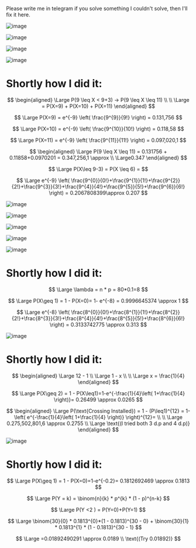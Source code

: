 Please write me in telegram  if you solve something I couldn't solve, then I'll fix it here.

![image](https://github.com/user-attachments/assets/cb90f94c-e7d0-4a3b-9441-d7a877ab5002)


![image](https://github.com/user-attachments/assets/7d845c8b-4fec-4ae3-9e91-334585edcb0f)


![image](https://github.com/user-attachments/assets/fa5615f8-0206-44ba-a5e7-64928f69eeba)

![image](https://github.com/user-attachments/assets/5e1f786b-720a-430d-875e-3642c0339ad1)

# Shortly how I did it:

$$
\begin{aligned}
\Large P(9 \leq X < 9+3) -> P(9 \leq X \leq 11) \\ \\
\Large = P(X=9) +  P(X=10) +  P(X=11) 
\end{aligned}
$$

$$
\Large P(X=9) = e^{-9} \left( \frac{9^{9}}{9!} \right) = 0.131,756
$$

$$
\Large P(X=10) = e^{-9} \left( \frac{9^{10}}{10!} \right) = 0.118,58
$$

$$
\Large P(X=11) = e^{-9} \left( \frac{9^{11}}{11!} \right) = 0.097,020,1
$$

$$
\begin{aligned}
\Large P(9 \leq X \leq 11) = 0.131756 + 0.11858+0.0970201 = 0.347,256,1 \approx \\ \Large0.347 
\end{aligned}
$$

$$
\Large P(X\leq 9-3) = P(X \leq 6) = 
$$

$$
\Large e^{-9} \left( \frac{9^{0}}{0!}+\frac{9^{1}}{1!}+\frac{9^{2}}{2!}+\frac{9^{3}}{3!}+\frac{9^{4}}{4!}+\frac{9^{5}}{5!}+\frac{9^{6}}{6!} \right) = 0.2067808399\approx 0.207
$$

![image](https://github.com/user-attachments/assets/f29932ef-0961-4c08-9488-9948ef5ef9a3)


![image](https://github.com/user-attachments/assets/6ff6f42a-ba26-4cbc-82dd-7e5641232b23)


![image](https://github.com/user-attachments/assets/94de2773-4025-413e-990b-dbc2e09058e5)


![image](https://github.com/user-attachments/assets/cd43ed3c-60ad-4799-8f92-f0666161b742)


![image](https://github.com/user-attachments/assets/a682cc8d-7848-43cd-829f-2d752b49aed2)

# Shortly how I did it:

$$
\Large \lambda = n * p = 80*0.1=8
$$

$$
\Large P(X\geq 1) = 1 - P(X=0)= 1- e^{-8} = 0.9996645374 \approx 1  
$$

$$
\Large e^{-8} \left( \frac{8^{0}}{0!}+\frac{8^{1}}{1!}+\frac{8^{2}}{2!}+\frac{8^{3}}{3!}+\frac{8^{4}}{4!}+\frac{8^{5}}{5!}+\frac{8^{6}}{6!} \right) = 0.3133742775 \approx 0.313
$$

![image](https://github.com/user-attachments/assets/a790ee67-6ca2-46ef-be24-fd50235e2709)

# Shortly how I did it:

$$
\begin{aligned}
\Large 12 - 1 \\
\Large 1 - x \\ \\
\Large x = \frac{1}{4}
\end{aligned}
$$

$$
\Large P(X\geq 2) = 1 - P(X\leq1)=1-e^{-\frac{1}{4}\left( 1+\frac{1}{4} \right)}= 0.26499 \approx 0.0265
$$

$$
\begin{aligned}
\Large P(\text{Crossing Installed}) = 1 - (P\leq1)^{12} = 1-\left( e^{-\frac{1}{4}\left( 1+\frac{1}{4} \right)} \right)^{12}=  \\ \\
\Large 0.275,502,801,6 \approx 0.2755 \\
\Large \text{(I tried both 3 d.p and 4 d.p)}
\end{aligned}
$$

![image](https://github.com/user-attachments/assets/a9cc09ff-ab15-4e1d-a84a-c273196b6a10)

# Shortly how I did it:

$$
\Large P(X\geq 1) = 1 - P(X=0)=1-e^{-0.2}= 0.1812692469 \approx 0.1813
$$

$$
\Large P(Y = k) = \binom{n}{k} * p^{k} * (1 - p)^{n-k}
$$

$$
\Large P(Y <2 ) = P(Y=0)+P(Y=1)
$$

$$
\Large \binom{30}{0} * 0.1813^{0}*(1 - 0.1813)^{30 - 0} + \binom{30}{1} * 0.1813^{1} * (1 - 0.1813)^{30 - 1} 
$$

$$
\Large =0.01892490291 \approx 0.0189 \\
\text{(Try 0.01892)}
$$
